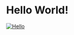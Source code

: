 # Hello World!

[![Hello](https://media.giphy.com/media/zOvBKUUEERdNm/giphy.gif)](https://github.com/spiska)

